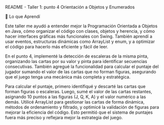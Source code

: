 README - Taller 1: punto 4  Orientación a Objetos y Enumerados

🚀 Lo que Aprendí

Este taller me ayudó a entender mejor la Programación Orientada a Objetos en Java, cómo organizar el código con clases, objetos y herencia, y cómo hacer interfaces gráficas más funcionales con Swing. También aprendí a usar eventos, estructuras dinámicas como ArrayList y enum, y a optimizar el código para hacerlo más eficiente y fácil de leer.

En el punto 4, implementé la detección de escaleras de la misma pinta, organizando las cartas por su valor y pinta para identificar secuencias consecutivas. También agregué la funcionalidad para calcular el puntaje del jugador sumando el valor de las cartas que no forman figuras, asegurando que el juego tenga una mecánica más completa y estratégica.

Para calcular el puntaje, primero identifiqué y descarté las cartas que forman figuras o escaleras. Luego, sumé el valor de las cartas restantes, asignando 10 puntos a las figuras (J, Q, K, A) y el valor numérico a las demás. Utilicé ArrayList para gestionar las cartas de forma dinámica, métodos de ordenamiento y filtrado, y optimicé la validación de figuras para mejorar la eficiencia del código. Esto permitió que el sistema de puntajes fuera más preciso y reflejara mejor la estrategia del juego.

